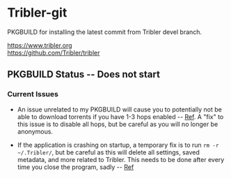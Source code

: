 # Tribler-git
PKGBUILD for installing the latest commit from Tribler devel branch.  

https://www.tribler.org  
https://github.com/Tribler/tribler

## PKGBUILD Status -- Does not start

### Current Issues
*   An issue unrelated to my PKGBUILD will cause you to potentially not be able to download torrents if you have 1-3 hops enabled -- [Ref](https://forum.tribler.org/t/tribler-7-release-candidate-1-please-test/3988/3). A "fix" to this issue is to disable all hops, but be careful as you will no longer be anonymous.


*   If the application is crashing on startup, a temporary fix is to run `rm -r ~/.Tribler/`, but be careful as this will delete all settings, saved metadata, and more related to Tribler. This needs to be done after every time you close the program, sadly -- [Ref](https://github.com/Tribler/tribler/issues/2963)

